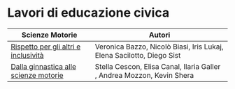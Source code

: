 # Lavori di educazione civica

| Scienze Motorie                                                | Autori                                                                |
|----------------------------------------------------------------|-----------------------------------------------------------------------|
| [Rispetto per gli altri e inclusività](rispetto.md)            | Veronica Bazzo, Nicolò Biasi, Iris Lukaj, Elena Sacilotto, Diego Sist |
| [Dalla ginnastica alle scienze motorie](ginnastica.md)         | Stella Cescon, Elisa Canal, Ilaria Galler , Andrea Mozzon, Kevin Shera|
